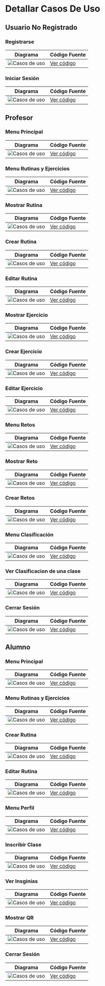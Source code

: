 # Detallar Casos De Uso

## Usuario No Registrado
### Registrarse 
| Diagrama | Código Fuente |
|----------|---------------|
| ![Casos de uso](../Imagenes/DetallarCasosDeUso/Registrarse.svg) | [Ver código](Registrarse.puml) |

### Iniciar Sesión 
| Diagrama | Código Fuente |
|----------|---------------|
| ![Casos de uso](https://github.com/celiabecerril/24-25-IdSw1-SDR/blob/0db27a83deee562f6b102843beed258f5352b1b6/Documentos/Imagenes/DetallarCasosDeUso/IniciarSesion.svg) | [Ver código](https://github.com/celiabecerril/24-25-IdSw1-SDR/blob/0db27a83deee562f6b102843beed258f5352b1b6/Documentos/DetallarCasosDeUso/IniciarSesion.puml) |

## Profesor
### Menu Principal 
| Diagrama | Código Fuente |
|----------|---------------|
| ![Casos de uso](https://github.com/celiabecerril/24-25-IdSw1-SDR/blob/e1c95d91903ec2c37505da5668d561056825d9b6/Documentos/Imagenes/DetallarCasosDeUso/Profesor/MenuPrincipalProfesor.svg) | [Ver código](https://github.com/celiabecerril/24-25-IdSw1-SDR/blob/e1c95d91903ec2c37505da5668d561056825d9b6/Documentos/DetallarCasosDeUso/Profesor/MenuPrincipalProfesor.puml) |

### Menu Rutinas y Ejercicios 
| Diagrama | Código Fuente |
|----------|---------------|
| ![Casos de uso](https://github.com/celiabecerril/24-25-IdSw1-SDR/blob/e1c95d91903ec2c37505da5668d561056825d9b6/Documentos/Imagenes/DetallarCasosDeUso/Profesor/Menu_Rutinas_Profesor.svg) | [Ver código](https://github.com/celiabecerril/24-25-IdSw1-SDR/blob/e1c95d91903ec2c37505da5668d561056825d9b6/Documentos/DetallarCasosDeUso/Profesor/Menu_Rutinas_Profesor.puml) |

### Mostrar Rutina
| Diagrama | Código Fuente |
|----------|---------------|
| ![Casos de uso](https://github.com/celiabecerril/24-25-IdSw1-SDR/blob/e1c95d91903ec2c37505da5668d561056825d9b6/Documentos/Imagenes/DetallarCasosDeUso/Profesor/MostrarRutina.svg) | [Ver código](https://github.com/celiabecerril/24-25-IdSw1-SDR/blob/e1c95d91903ec2c37505da5668d561056825d9b6/Documentos/DetallarCasosDeUso/Profesor/MostrarRutina.puml) |

### Crear Rutina
| Diagrama | Código Fuente |
|----------|---------------|
| ![Casos de uso](https://github.com/celiabecerril/24-25-IdSw1-SDR/blob/e1c95d91903ec2c37505da5668d561056825d9b6/Documentos/Imagenes/DetallarCasosDeUso/Profesor/CrearRutina.svg) | [Ver código](https://github.com/celiabecerril/24-25-IdSw1-SDR/blob/e1c95d91903ec2c37505da5668d561056825d9b6/Documentos/DetallarCasosDeUso/Profesor/CrearRutina.puml) |

### Editar Rutina
| Diagrama | Código Fuente |
|----------|---------------|
| ![Casos de uso](https://github.com/celiabecerril/24-25-IdSw1-SDR/blob/e1c95d91903ec2c37505da5668d561056825d9b6/Documentos/Imagenes/DetallarCasosDeUso/Profesor/EditarRutina.svg) | [Ver código](https://github.com/celiabecerril/24-25-IdSw1-SDR/blob/e1c95d91903ec2c37505da5668d561056825d9b6/Documentos/DetallarCasosDeUso/Profesor/EditarRutina.puml) |

### Mostrar Ejercicio
| Diagrama | Código Fuente |
|----------|---------------|
| ![Casos de uso](https://github.com/celiabecerril/24-25-IdSw1-SDR/blob/e1c95d91903ec2c37505da5668d561056825d9b6/Documentos/Imagenes/DetallarCasosDeUso/Profesor/MostrarEjercicio.svg) | [Ver código](https://github.com/celiabecerril/24-25-IdSw1-SDR/blob/e1c95d91903ec2c37505da5668d561056825d9b6/Documentos/DetallarCasosDeUso/Profesor/MostrarEjercicio.puml) |

### Crear Ejercicio
| Diagrama | Código Fuente |
|----------|---------------|
| ![Casos de uso](https://github.com/celiabecerril/24-25-IdSw1-SDR/blob/e1c95d91903ec2c37505da5668d561056825d9b6/Documentos/Imagenes/DetallarCasosDeUso/Profesor/CrearEjercicio.svg) | [Ver código](https://github.com/celiabecerril/24-25-IdSw1-SDR/blob/e1c95d91903ec2c37505da5668d561056825d9b6/Documentos/DetallarCasosDeUso/Profesor/CrearEjercicio.puml) |

### Editar Ejercicio
| Diagrama | Código Fuente |
|----------|---------------|
| ![Casos de uso](https://github.com/celiabecerril/24-25-IdSw1-SDR/blob/e1c95d91903ec2c37505da5668d561056825d9b6/Documentos/Imagenes/DetallarCasosDeUso/Profesor/EditarEjercicio.svg) | [Ver código](https://github.com/celiabecerril/24-25-IdSw1-SDR/blob/e1c95d91903ec2c37505da5668d561056825d9b6/Documentos/DetallarCasosDeUso/Profesor/EditarEjercicio.puml) |

### Menu Retos
| Diagrama | Código Fuente |
|----------|---------------|
| ![Casos de uso](https://github.com/celiabecerril/24-25-IdSw1-SDR/blob/e1c95d91903ec2c37505da5668d561056825d9b6/Documentos/Imagenes/DetallarCasosDeUso/Profesor/MenuRetos.svg) | [Ver código](https://github.com/celiabecerril/24-25-IdSw1-SDR/blob/e1c95d91903ec2c37505da5668d561056825d9b6/Documentos/DetallarCasosDeUso/Profesor/MenuRetos.puml) |

### Mostrar Reto
| Diagrama | Código Fuente |
|----------|---------------|
| ![Casos de uso](https://github.com/celiabecerril/24-25-IdSw1-SDR/blob/e1c95d91903ec2c37505da5668d561056825d9b6/Documentos/Imagenes/DetallarCasosDeUso/Profesor/MostrarReto.svg) | [Ver código](https://github.com/celiabecerril/24-25-IdSw1-SDR/blob/e1c95d91903ec2c37505da5668d561056825d9b6/Documentos/DetallarCasosDeUso/Profesor/MostrarReto.puml) |

### Crear Retos 
| Diagrama | Código Fuente |
|----------|---------------|
| ![Casos de uso](https://github.com/celiabecerril/24-25-IdSw1-SDR/blob/e1c95d91903ec2c37505da5668d561056825d9b6/Documentos/Imagenes/DetallarCasosDeUso/Profesor/CrearRetos.svg) | [Ver código](https://github.com/celiabecerril/24-25-IdSw1-SDR/blob/e1c95d91903ec2c37505da5668d561056825d9b6/Documentos/DetallarCasosDeUso/Profesor/CrearRetos.puml) |

### Menu Clasificación
| Diagrama | Código Fuente |
|----------|---------------|
| ![Casos de uso](https://github.com/celiabecerril/24-25-IdSw1-SDR/blob/e1c95d91903ec2c37505da5668d561056825d9b6/Documentos/Imagenes/DetallarCasosDeUso/Profesor/MenuClasificacion.svg) | [Ver código](https://github.com/celiabecerril/24-25-IdSw1-SDR/blob/e1c95d91903ec2c37505da5668d561056825d9b6/Documentos/DetallarCasosDeUso/Profesor/MenuClasificacion.puml) |

### Ver Clasificacion de una clase
| Diagrama | Código Fuente |
|----------|---------------|
| ![Casos de uso](https://github.com/celiabecerril/24-25-IdSw1-SDR/blob/e1c95d91903ec2c37505da5668d561056825d9b6/Documentos/Imagenes/DetallarCasosDeUso/Profesor/Ver_Alumnos_Clase.svg) | [Ver código](https://github.com/celiabecerril/24-25-IdSw1-SDR/blob/e1c95d91903ec2c37505da5668d561056825d9b6/Documentos/DetallarCasosDeUso/Profesor/Ver_Alumnos_Clase.puml) |

### Cerrar Sesión 
| Diagrama | Código Fuente |
|----------|---------------|
| ![Casos de uso](../Imagenes/DetallarCasosDeUso/CerrarSesion.svg) | [Ver código](CerrarSesion.puml) |

## Alumno
### Menu Principal 
| Diagrama | Código Fuente |
|----------|---------------|
| ![Casos de uso](https://github.com/celiabecerril/24-25-IdSw1-SDR/blob/e1c95d91903ec2c37505da5668d561056825d9b6/Documentos/Imagenes/DetallarCasosDeUso/Alumno/MenuPrincipalAlumno.svg) | [Ver código](https://github.com/celiabecerril/24-25-IdSw1-SDR/blob/e1c95d91903ec2c37505da5668d561056825d9b6/Documentos/DetallarCasosDeUso/Alumno/MenuPrincipalAlumno.puml) |

### Menu Rutinas y Ejercicios 
| Diagrama | Código Fuente |
|----------|---------------|
| ![Casos de uso](https://github.com/celiabecerril/24-25-IdSw1-SDR/blob/e1c95d91903ec2c37505da5668d561056825d9b6/Documentos/Imagenes/DetallarCasosDeUso/Alumno/Menu_Rutinas_Alumno.svg) | [Ver código](https://github.com/celiabecerril/24-25-IdSw1-SDR/blob/e1c95d91903ec2c37505da5668d561056825d9b6/Documentos/DetallarCasosDeUso/Alumno/Menu_Rutinas_Alumno.puml) |

### Crear Rutina
| Diagrama | Código Fuente |
|----------|---------------|
| ![Casos de uso](https://github.com/celiabecerril/24-25-IdSw1-SDR/blob/e1c95d91903ec2c37505da5668d561056825d9b6/Documentos/Imagenes/DetallarCasosDeUso/Alumno/CrearRutina.svg) | [Ver código](https://github.com/celiabecerril/24-25-IdSw1-SDR/blob/e1c95d91903ec2c37505da5668d561056825d9b6/Documentos/DetallarCasosDeUso/Alumno/CrearRutina.puml) |

### Editar Rutina
| Diagrama | Código Fuente |
|----------|---------------|
| ![Casos de uso](https://github.com/celiabecerril/24-25-IdSw1-SDR/blob/e1c95d91903ec2c37505da5668d561056825d9b6/Documentos/Imagenes/DetallarCasosDeUso/Alumno/EditarRutina.svg) | [Ver código](https://github.com/celiabecerril/24-25-IdSw1-SDR/blob/e1c95d91903ec2c37505da5668d561056825d9b6/Documentos/DetallarCasosDeUso/Alumno/EditarRutina.puml) |

### Menu Perfil
| Diagrama | Código Fuente |
|----------|---------------|
| ![Casos de uso](https://github.com/celiabecerril/24-25-IdSw1-SDR/blob/e1c95d91903ec2c37505da5668d561056825d9b6/Documentos/Imagenes/DetallarCasosDeUso/Alumno/MenuPerfilAlumno.svg) | [Ver código](https://github.com/celiabecerril/24-25-IdSw1-SDR/blob/e1c95d91903ec2c37505da5668d561056825d9b6/Documentos/DetallarCasosDeUso/Alumno/MenuPerfilAlumno.puml) |

### Inscribir Clase
| Diagrama | Código Fuente |
|----------|---------------|
| ![Casos de uso](https://github.com/celiabecerril/24-25-IdSw1-SDR/blob/e1c95d91903ec2c37505da5668d561056825d9b6/Documentos/Imagenes/DetallarCasosDeUso/Alumno/InscribirClase.svg) | [Ver código](https://github.com/celiabecerril/24-25-IdSw1-SDR/blob/e1c95d91903ec2c37505da5668d561056825d9b6/Documentos/DetallarCasosDeUso/Alumno/InscribirClase.puml) |

### Ver Insginias
| Diagrama | Código Fuente |
|----------|---------------|
| ![Casos de uso](https://github.com/celiabecerril/24-25-IdSw1-SDR/blob/main/Documentos/Imagenes/DetallarCasosDeUso/VerInsignias.svg) | [Ver código](https://github.com/celiabecerril/24-25-IdSw1-SDR/blob/main/Documentos/DetallarCasosDeUso/VerInsignias.puml) |

### Mostrar QR
| Diagrama | Código Fuente |
|----------|---------------|
| ![Casos de uso](https://github.com/celiabecerril/24-25-IdSw1-SDR/blob/e1c95d91903ec2c37505da5668d561056825d9b6/Documentos/Imagenes/DetallarCasosDeUso/Alumno/MostrarQR.svg) | [Ver código](https://github.com/celiabecerril/24-25-IdSw1-SDR/blob/e1c95d91903ec2c37505da5668d561056825d9b6/Documentos/DetallarCasosDeUso/Alumno/MostrarQR.puml) |

### Cerrar Sesión 
| Diagrama | Código Fuente |
|----------|---------------|
| ![Casos de uso](../Imagenes/DetallarCasosDeUso/CerrarSesion.svg) | [Ver código](CerrarSesion.puml) |


